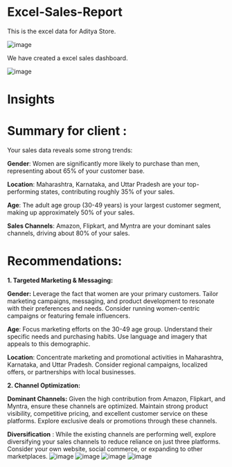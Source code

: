 # Excel-Sales-Report

This is the excel data for Aditya Store.

![image](https://github.com/user-attachments/assets/a61cde1b-3793-427f-8848-7ee05956b1b2)

We have created a excel sales dashboard.

![image](https://github.com/user-attachments/assets/0fc15f49-4ccc-4e5c-9695-f1eef2ffee74)

# Insights 

# Summary for client :

Your sales data reveals some strong trends:

**Gender**: Women are significantly more likely to purchase than men, representing about 65% of your customer base.

**Location**: Maharashtra, Karnataka, and Uttar Pradesh are your top-performing states, contributing roughly 35% of your sales.

**Age**: The adult age group (30-49 years) is your largest customer segment, making up approximately 50% of your sales.

**Sales Channels**: Amazon, Flipkart, and Myntra are your dominant sales channels, driving about 80% of your sales.

# Recommendations:

**1. Targeted Marketing & Messaging:**

**Gender:** Leverage the fact that women are your primary customers. Tailor marketing campaigns, messaging, and product development to resonate with their preferences and needs. Consider running women-centric campaigns or featuring female influencers.

**Age**: Focus marketing efforts on the 30-49 age group. Understand their specific needs and purchasing habits. Use language and imagery that appeals to this demographic.

**Location**: Concentrate marketing and promotional activities in Maharashtra, Karnataka, and Uttar Pradesh. Consider regional campaigns, localized offers, or partnerships with local businesses.

**2. Channel Optimization:**

**Dominant Channels:** Given the high contribution from Amazon, Flipkart, and Myntra, ensure these channels are optimized. Maintain strong product visibility, competitive pricing, and excellent customer service on these platforms. Explore exclusive deals or promotions through these channels.

**Diversification** : While the existing channels are performing well, explore diversifying your sales channels to reduce reliance on just three platforms. Consider your own website, social commerce, or expanding to other marketplaces.
![image](https://github.com/user-attachments/assets/cfd74e15-c59c-4dfd-aeed-36a41eae34f9)
![image](https://github.com/user-attachments/assets/57db8e0f-3e88-4e3c-95f3-953c4488a8f1)
![image](https://github.com/user-attachments/assets/86f9155b-7235-47b7-aa89-167626504ac3)
![image](https://github.com/user-attachments/assets/31a695f0-07cc-4cf8-be01-00db13ee94b3)



